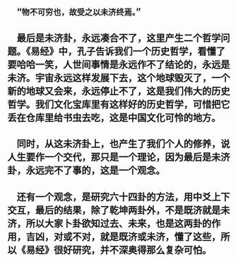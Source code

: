 &emsp;“``物不可穷也，故受之以未济终焉。``”
---
&emsp;最后是未济卦，永远凑合不了，这里产生二个哲学问题。《易经》中，孔子告诉我们一个历史哲学，看懂了要哈哈一笑，人世间事情是永远作不了结论的，永远是未济。宇宙永远这样发展下去，这个地球毁灭了，一个新的地球又会来，永远停止不了，这是我们伟大的历史哲学。我们文化宝库里有这样好的历史哲学，可惜把它丢在仓库里给书虫去吃，这是中国文化可怜的地方。
---
&emsp;同时，从这未济卦上，也产生了我们个人的修养，说人生要作一个交代，那只是一个理论，因为最后是未济卦，永远完不了事的，这是一个观念。
---
&emsp;还有一个观念，是研究六十四卦的方法，用中爻上下交互，最后的结果，除了乾坤两卦外，不是既济就是未济，所以大家卜卦欲知过去、未来，也是这两卦的作用，吉凶，对或不对，就是既济或未济，懂了这些，所以《易经》很好研究，并不深奥得那么复杂可怕。
---
